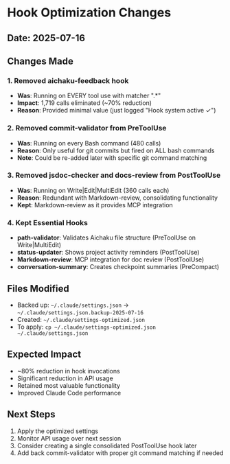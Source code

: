 # Hook Optimization Changes

## Date: 2025-07-16

## Changes Made

### 1. Removed aichaku-feedback hook

- **Was**: Running on EVERY tool use with matcher ".\*"
- **Impact**: 1,719 calls eliminated (~70% reduction)
- **Reason**: Provided minimal value (just logged "Hook system active ✓")

### 2. Removed commit-validator from PreToolUse

- **Was**: Running on every Bash command (480 calls)
- **Reason**: Only useful for git commits but fired on ALL bash commands
- **Note**: Could be re-added later with specific git command matching

### 3. Removed jsdoc-checker and docs-review from PostToolUse

- **Was**: Running on Write|Edit|MultiEdit (360 calls each)
- **Reason**: Redundant with Markdown-review, consolidating functionality
- **Kept**: Markdown-review as it provides MCP integration

### 4. Kept Essential Hooks

- **path-validator**: Validates Aichaku file structure (PreToolUse on
  Write|MultiEdit)
- **status-updater**: Shows project activity reminders (PostToolUse)
- **Markdown-review**: MCP integration for doc review (PostToolUse)
- **conversation-summary**: Creates checkpoint summaries (PreCompact)

## Files Modified

- Backed up: `~/.claude/settings.json` →
  `~/.claude/settings.json.backup-2025-07-16`
- Created: `~/.claude/settings-optimized.json`
- To apply: `cp ~/.claude/settings-optimized.json ~/.claude/settings.json`

## Expected Impact

- ~80% reduction in hook invocations
- Significant reduction in API usage
- Retained most valuable functionality
- Improved Claude Code performance

## Next Steps

1. Apply the optimized settings
2. Monitor API usage over next session
3. Consider creating a single consolidated PostToolUse hook later
4. Add back commit-validator with proper git command matching if needed
